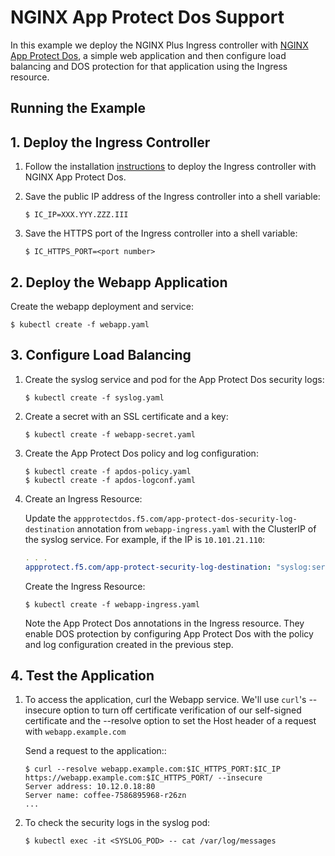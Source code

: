 # NGINX App Protect Dos Support

In this example we deploy the NGINX Plus Ingress controller with [NGINX App Protect Dos](https://www.nginx.com/products/nginx-app-protect-dos/), a simple web application and then configure load balancing and DOS protection for that application using the Ingress resource.

## Running the Example

## 1. Deploy the Ingress Controller

1. Follow the installation [instructions](../../docs/installation.md) to deploy the Ingress controller with NGINX App Protect Dos.

2. Save the public IP address of the Ingress controller into a shell variable:
    ```
    $ IC_IP=XXX.YYY.ZZZ.III
    ```
3. Save the HTTPS port of the Ingress controller into a shell variable:
    ```
    $ IC_HTTPS_PORT=<port number>
    ```

## 2. Deploy the Webapp Application

Create the webapp deployment and service:
```
$ kubectl create -f webapp.yaml
```

## 3. Configure Load Balancing
1. Create the syslog service and pod for the App Protect Dos security logs:
    ```
    $ kubectl create -f syslog.yaml
    ```
2. Create a secret with an SSL certificate and a key:
    ```
    $ kubectl create -f webapp-secret.yaml
    ```
3. Create the App Protect Dos policy and log configuration:
    ```
    $ kubectl create -f apdos-policy.yaml
    $ kubectl create -f apdos-logconf.yaml
    ```
4. Create an Ingress Resource:

    Update the `appprotectdos.f5.com/app-protect-dos-security-log-destination` annotation from `webapp-ingress.yaml` with the ClusterIP of the syslog service. For example, if the IP is `10.101.21.110`:
    ```yaml
    . . .
    appprotect.f5.com/app-protect-security-log-destination: "syslog:server=10.101.21.110:514"
    ```
    Create the Ingress Resource:
    ```
    $ kubectl create -f webapp-ingress.yaml
    ```
    Note the App Protect Dos annotations in the Ingress resource. They enable DOS protection by configuring App Protect Dos with the policy and log configuration created in the previous step.

## 4. Test the Application

1. To access the application, curl the Webapp service. We'll use `curl`'s --insecure option to turn off certificate verification of our self-signed
certificate and the --resolve option to set the Host header of a request with `webapp.example.com`

    Send a request to the application::
    ```
    $ curl --resolve webapp.example.com:$IC_HTTPS_PORT:$IC_IP https://webapp.example.com:$IC_HTTPS_PORT/ --insecure
    Server address: 10.12.0.18:80
    Server name: coffee-7586895968-r26zn
    ...
    ```
1. To check the security logs in the syslog pod:
    ```
    $ kubectl exec -it <SYSLOG_POD> -- cat /var/log/messages
    ```
